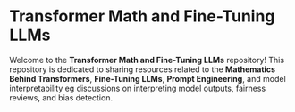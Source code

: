 # Transformer Math and Fine-Tuning LLMs

Welcome to the **Transformer Math and Fine-Tuning LLMs** repository! This repository is dedicated to sharing resources related to the **Mathematics Behind Transformers**, **Fine-Tuning LLMs**, **Prompt Engineering**, and model interpretability eg discussions on interpreting model outputs, fairness reviews, and bias detection.

